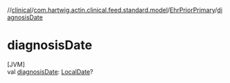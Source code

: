//[clinical](../../../index.md)/[com.hartwig.actin.clinical.feed.standard.model](../index.md)/[EhrPriorPrimary](index.md)/[diagnosisDate](diagnosis-date.md)

# diagnosisDate

[JVM]\
val [diagnosisDate](diagnosis-date.md): [LocalDate](https://docs.oracle.com/javase/8/docs/api/java/time/LocalDate.html)?
